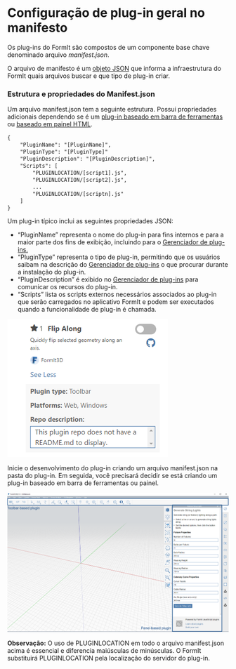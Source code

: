 # Configuração de plug-in geral no manifesto 

Os plug-ins do FormIt são compostos de um componente base chave denominado arquivo _manifest.json_.

O arquivo de manifesto é um [objeto JSON](http://www.json.org) que informa a infraestrutura do FormIt quais arquivos buscar e que tipo de plug-in criar.

### Estrutura e propriedades do Manifest.json

Um arquivo manifest.json tem a seguinte estrutura. Possui propriedades adicionais dependendo se é um [plug-in baseado em barra de ferramentas](../additional-development-options/creating-a-toolbar-based-plugin.md) ou [baseado em painel HTML](../additional-development-options/creating-an-html-panel-plugin.md).

```
{
    "PluginName": "[PluginName]",
    "PluginType": "[PluginType]"
    "PluginDescription": "[PluginDescription]",
    "Scripts": [
        "PLUGINLOCATION/[script1].js",
        "PLUGINLOCATION/[script2].js",
        ...
        "PLUGINLOCATION/[scriptn].js"
    ]
}               
```

Um plug-in típico inclui as seguintes propriedades JSON:

* “PluginName” representa o nome do plug-in para fins internos e para a maior parte dos fins de exibição, incluindo para o [Gerenciador de plug-ins.](../../how-to-use-plug-ins.md#plugin-manager)
* “PluginType” representa o tipo de plug-in, permitindo que os usuários saibam na descrição do [Gerenciador de plug-ins](../../how-to-use-plug-ins.md#plugin-manager) o que procurar durante a instalação do plug-in.
* “PluginDescription” é exibido no [Gerenciador de plug-ins](../../how-to-use-plug-ins.md#plugin-manager) para comunicar os recursos do plug-in.
* “Scripts” lista os scripts externos necessários associados ao plug-in que serão carregados no aplicativo FormIt e podem ser executados quando a funcionalidade de plug-in é chamada.

![](<../../../.gitbook/assets/image (5) (1).png>)

Inicie o desenvolvimento do plug-in criando um arquivo manifest.json na pasta do plug-in. Em seguida, você precisará decidir se está criando um plug-in baseado em barra de ferramentas ou painel.

![](<../../../.gitbook/assets/image (36).png>)

**Observação:** O uso de PLUGINLOCATION em todo o arquivo manifest.json acima é essencial e diferencia maiúsculas de minúsculas. O FormIt substituirá PLUGINLOCATION pela localização do servidor do plug-in.
